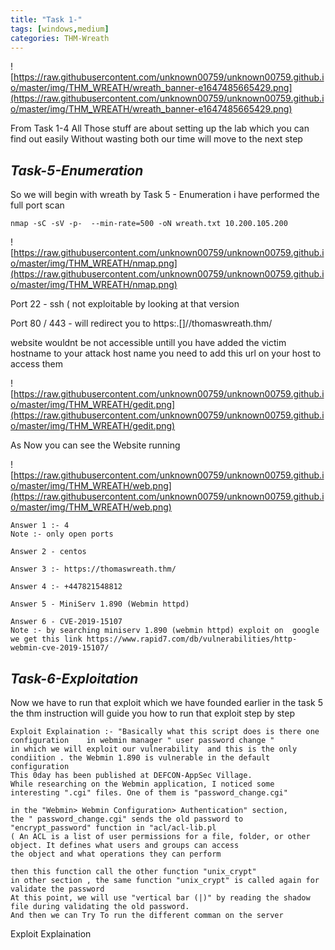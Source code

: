 ```yaml
---
title: "Task 1-"
tags: [windows,medium]
categories: THM-Wreath
---
```

![https://raw.githubusercontent.com/unknown00759/unknown00759.github.io/master/img/THM_WREATH/wreath_banner-e1647485665429.png](https://raw.githubusercontent.com/unknown00759/unknown00759.github.io/master/img/THM_WREATH/wreath_banner-e1647485665429.png)

From Task 1-4 All Those stuff are about setting up the lab which you can find out easily 
Without wasting both our time will move to the next step 

## *Task-5-Enumeration*
So we will begin with wreath by Task 5 - Enumeration 
i have performed the full port scan 
```
nmap -sC -sV -p-  --min-rate=500 -oN wreath.txt 10.200.105.200
```
![https://raw.githubusercontent.com/unknown00759/unknown00759.github.io/master/img/THM_WREATH/nmap.png](https://raw.githubusercontent.com/unknown00759/unknown00759.github.io/master/img/THM_WREATH/nmap.png)

Port 22 - ssh ( not exploitable by looking at that version 

Port 80 / 443 - will redirect you to https:.[]//thomaswreath.thm/

website wouldnt be  not accessible untill you have added the victim hostname to your attack host name 
you need to add this url  on your host  to access them 

![https://raw.githubusercontent.com/unknown00759/unknown00759.github.io/master/img/THM_WREATH/gedit.png](https://raw.githubusercontent.com/unknown00759/unknown00759.github.io/master/img/THM_WREATH/gedit.png)


As Now you can see the Website running 

![https://raw.githubusercontent.com/unknown00759/unknown00759.github.io/master/img/THM_WREATH/web.png](https://raw.githubusercontent.com/unknown00759/unknown00759.github.io/master/img/THM_WREATH/web.png)

```
Answer 1 :- 4
Note :- only open ports 

Answer 2 - centos

Answer 3 :- https://thomaswreath.thm/

Answer 4 :- +447821548812

Answer 5 - MiniServ 1.890 (Webmin httpd)

Answer 6 - CVE-2019-15107 
Note :- by searching miniserv 1.890 (webmin httpd) exploit on  google 
we get this link https://www.rapid7.com/db/vulnerabilities/http-webmin-cve-2019-15107/

```
## *Task-6-Exploitation*

Now we have to run that exploit which we have founded earlier in the task 5 
the thm instruction will guide you how to run that exploit step by step 


```
Exploit Explaination :- "Basically what this script does is there one configuration    in webmin manager " user password change " 
in which we will exploit our vulnerability  and this is the only condiition . the Webmin 1.890 is vulnerable in the default configuration
This 0day has been published at DEFCON-AppSec Village.
While researching on the Webmin application, I noticed some interesting ".cgi" files. One of them is "password_change.cgi"

in the "Webmin> Webmin Configuration> Authentication" section, 
the " password_change.cgi" sends the old password to "encrypt_password" function in "acl/acl-lib.pl 
( An ACL is a list of user permissions for a file, folder, or other object. It defines what users and groups can access
the object and what operations they can perform

then this function call the other function "unix_crypt"
in other section , the same function "unix_crypt" is called again for validate the password 
At this point, we will use "vertical bar (|)" by reading the shadow file during validating the old password.
And then we can Try To run the different comman on the server 
```
Exploit Explaination 

